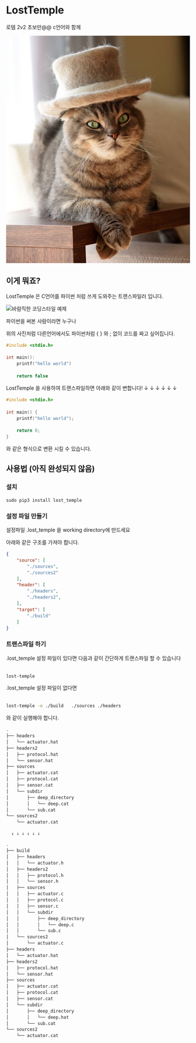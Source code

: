 # LostTemple

로템 2v2 초보만@@ c언어와 함께

![마스코트](DOCS/img/cat_wearing_hat.jpeg)

## 이게 뭐죠?

LostTemple 은 C언어를 파이썬 처럼 쓰게 도와주는 트랜스파일러 입니다.

![바람직한 코딩스타일 예제](DOCS/img/brace_style.png)

파이썬을 써본 사람이라면 누구나

위의 사진처럼 다른언어에서도 파이썬처럼 { } 와 ; 없이 코드를 짜고 싶어집니다.

```c
#include <stdio.h>

int main():
    printf("hello world")

    return false

```

LostTemple 을 사용하여 트랜스파일하면 아래와 같이 변합니다!
      ↓ ↓ ↓ ↓ ↓ ↓

```c
#include <stdio.h>

int main() {
    printf("hello world");

    return 0;
}
```

와 같은 형식으로 변환 시킬 수 있습니다.

## 사용법 (아직 완성되지 않음)

### 설치

```
sudo pip3 install lost_temple
```

### 설정 파일 만들기

설정파일 .lost_temple 을 working directory에 만드세요

아래와 같은 구조를 가져야 합니다.
```json
{
    "source": [
        "./sources",
        "./sources2"
    ],
    "header": [
        "./headers",
        "./headers2",
    ],
    "target": [
        "./build"
    ]
}
```

### 트랜스파일 하기

.lost_temple 설정 파일이 있다면 다음과 같이 간단하게 트랜스파일 할 수 있습니다

```sh

lost-temple

```

.lost_temple 설정 파일이 없다면

```sh

lost-temple -o ./build   ./sources ./headers

```

와 같이 실행해야 합니다.

```sh
.
├── headers
│   └── actuator.hat
├── headers2
│   ├── protocol.hat
│   └── sensor.hat
├── sources
│   ├── actuator.cat
│   ├── protocol.cat
│   ├── sensor.cat
│   └── subdir
│       ├── deep_directory
│       │   └── deep.cat
│       └── sub.cat
└── sources2
    └── actuator.cat
```

      ↓ ↓ ↓ ↓ ↓ ↓

```sh
.
├── build
│   ├── headers
│   │   └── actuator.h
│   ├── headers2
│   │   ├── protocol.h
│   │   └── sensor.h
│   ├── sources
│   │   ├── actuator.c
│   │   ├── protocol.c
│   │   ├── sensor.c
│   │   └── subdir
│   │       ├── deep_directory
│   │       │   └── deep.c
│   │       └── sub.c
│   └── sources2
│       └── actuator.c
├── headers
│   └── actuator.hat
├── headers2
│   ├── protocol.hat
│   └── sensor.hat
├── sources
│   ├── actuator.cat
│   ├── protocol.cat
│   ├── sensor.cat
│   └── subdir
│       ├── deep_directory
│       │   └── deep.hat
│       └── sub.cat
└── sources2
    └── actuator.cat
```